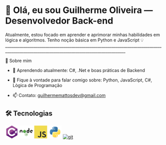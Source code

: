 <h1>👋 Olá, eu sou Guilherme Oliveira — Desenvolvedor Back-end </h1>


<p>Atualmente, estou focado em aprender e aprimorar minhas habilidades em lógica e algoritmos. Tenho noção básica em Python e JavaScript 💡
__________________________________________________________________________________________________________________________________________

🧠 Sobre mim 

* 🌱 Aprendendo atualmente: C#, .Net e boas práticas de Backend 

* 💬 Fique à vontade para falar comigo sobre: Python, JavaScript, C#, Lògica de Programação 

* 📫 Contato: guilhermemattosdev@gmail.com</p>

<h2>🛠️ Tecnologias</h2>
<p><a target="_blank" href="https://raw.githubusercontent.com/devicons/devicon/master/icons/csharp/csharp-original.svg" style="display: inline-block;"><img src="https://raw.githubusercontent.com/devicons/devicon/master/icons/csharp/csharp-original.svg" alt="csharp" width="42" height="42" /></a> <a target="_blank" href="https://raw.githubusercontent.com/devicons/devicon/master/icons/nodejs/nodejs-original-wordmark.svg" style="display: inline-block;"><img src="https://raw.githubusercontent.com/devicons/devicon/master/icons/nodejs/nodejs-original-wordmark.svg" alt="nodejs" width="42" height="42" /></a> <a target="_blank" href="https://raw.githubusercontent.com/devicons/devicon/master/icons/javascript/javascript-original.svg" style="display: inline-block;"><img src="https://raw.githubusercontent.com/devicons/devicon/master/icons/javascript/javascript-original.svg" alt="javascript" width="42" height="42" /></a> <a target="_blank" href="https://raw.githubusercontent.com/devicons/devicon/master/icons/python/python-original.svg" style="display: inline-block;"><img src="https://raw.githubusercontent.com/devicons/devicon/master/icons/python/python-original.svg" alt="python" width="42" height="42" /></a> <a target="_blank" href="https://www.vectorlogo.zone/logos/git-scm/git-scm-icon.svg" style="display: inline-block;"><img src="https://www.vectorlogo.zone/logos/git-scm/git-scm-icon.svg" alt="git" width="42" height="42" /></a></p>
